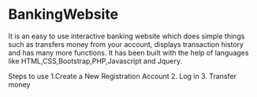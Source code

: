 # BankingWebsite
It is an easy to use interactive banking website which does simple things such as transfers money from your account, displays transaction history and has many more functions. It has been built with the help of languages like HTML,CSS,Bootstrap,PHP,Javascript and Jquery.

Steps to use
1.Create a New Registration Account
2. Log in 
3. Transfer money
